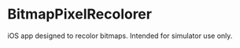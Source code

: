 BitmapPixelRecolorer
====================

iOS app designed to recolor bitmaps.  Intended for simulator use only.
